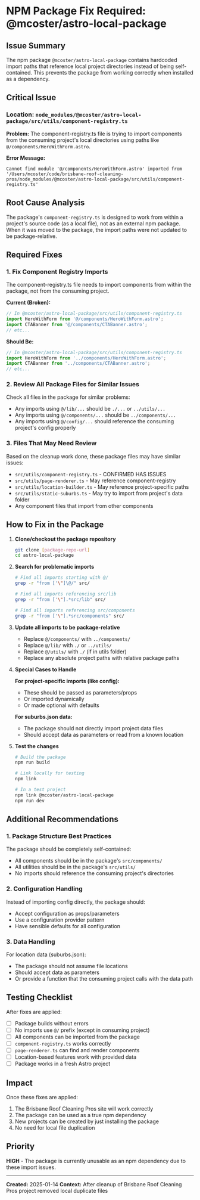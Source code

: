 # NPM Package Fix Required: @mcoster/astro-local-package

## Issue Summary
The npm package `@mcoster/astro-local-package` contains hardcoded import paths that reference local project directories instead of being self-contained. This prevents the package from working correctly when installed as a dependency.

## Critical Issue

### Location: `node_modules/@mcoster/astro-local-package/src/utils/component-registry.ts`

**Problem:** The component-registry.ts file is trying to import components from the consuming project's local directories using paths like `@/components/HeroWithForm.astro`.

**Error Message:**
```
Cannot find module '@/components/HeroWithForm.astro' imported from
'/Users/mcoster/code/brisbane-roof-cleaning-pros/node_modules/@mcoster/astro-local-package/src/utils/component-registry.ts'
```

## Root Cause Analysis

The package's `component-registry.ts` is designed to work from within a project's source code (as a local file), not as an external npm package. When it was moved to the package, the import paths were not updated to be package-relative.

## Required Fixes

### 1. **Fix Component Registry Imports**

The component-registry.ts file needs to import components from within the package, not from the consuming project.

**Current (Broken):**
```typescript
// In @mcoster/astro-local-package/src/utils/component-registry.ts
import HeroWithForm from '@/components/HeroWithForm.astro';
import CTABanner from '@/components/CTABanner.astro';
// etc...
```

**Should Be:**
```typescript
// In @mcoster/astro-local-package/src/utils/component-registry.ts
import HeroWithForm from '../components/HeroWithForm.astro';
import CTABanner from '../components/CTABanner.astro';
// etc...
```

### 2. **Review All Package Files for Similar Issues**

Check all files in the package for similar problems:
- Any imports using `@/lib/...` should be `./...` or `../utils/...`
- Any imports using `@/components/...` should be `../components/...`
- Any imports using `@/config/...` should reference the consuming project's config properly

### 3. **Files That May Need Review**

Based on the cleanup work done, these package files may have similar issues:
- `src/utils/component-registry.ts` - CONFIRMED HAS ISSUES
- `src/utils/page-renderer.ts` - May reference component-registry
- `src/utils/location-builder.ts` - May reference project-specific paths
- `src/utils/static-suburbs.ts` - May try to import from project's data folder
- Any component files that import from other components

## How to Fix in the Package

1. **Clone/checkout the package repository**
   ```bash
   git clone [package-repo-url]
   cd astro-local-package
   ```

2. **Search for problematic imports**
   ```bash
   # Find all imports starting with @/
   grep -r "from ['\"]\@/" src/

   # Find all imports referencing src/lib
   grep -r "from ['\"].*src/lib" src/

   # Find all imports referencing src/components
   grep -r "from ['\"].*src/components" src/
   ```

3. **Update all imports to be package-relative**
   - Replace `@/components/` with `../components/`
   - Replace `@/lib/` with `./` or `../utils/`
   - Replace `@/utils/` with `./` (if in utils folder)
   - Replace any absolute project paths with relative package paths

4. **Special Cases to Handle**

   **For project-specific imports (like config):**
   - These should be passed as parameters/props
   - Or imported dynamically
   - Or made optional with defaults

   **For suburbs.json data:**
   - The package should not directly import project data files
   - Should accept data as parameters or read from a known location

5. **Test the changes**
   ```bash
   # Build the package
   npm run build

   # Link locally for testing
   npm link

   # In a test project
   npm link @mcoster/astro-local-package
   npm run dev
   ```

## Additional Recommendations

### 1. **Package Structure Best Practices**

The package should be completely self-contained:
- All components should be in the package's `src/components/`
- All utilities should be in the package's `src/utils/`
- No imports should reference the consuming project's directories

### 2. **Configuration Handling**

Instead of importing config directly, the package should:
- Accept configuration as props/parameters
- Use a configuration provider pattern
- Have sensible defaults for all configuration

### 3. **Data Handling**

For location data (suburbs.json):
- The package should not assume file locations
- Should accept data as parameters
- Or provide a function that the consuming project calls with the data path

## Testing Checklist

After fixes are applied:
- [ ] Package builds without errors
- [ ] No imports use `@/` prefix (except in consuming project)
- [ ] All components can be imported from the package
- [ ] `component-registry.ts` works correctly
- [ ] `page-renderer.ts` can find and render components
- [ ] Location-based features work with provided data
- [ ] Package works in a fresh Astro project

## Impact

Once these fixes are applied:
1. The Brisbane Roof Cleaning Pros site will work correctly
2. The package can be used as a true npm dependency
3. New projects can be created by just installing the package
4. No need for local file duplication

## Priority

**HIGH** - The package is currently unusable as an npm dependency due to these import issues.

---

**Created:** 2025-01-14
**Context:** After cleanup of Brisbane Roof Cleaning Pros project removed local duplicate files